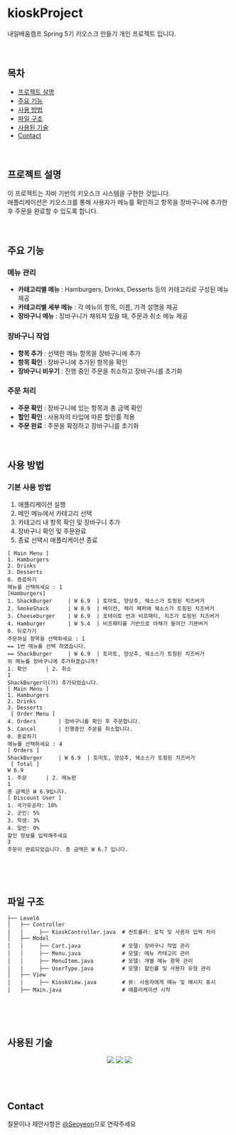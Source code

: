 # kioskProject
내일배움캠프 Spring 5기 키오스크 만들기 개인 프로젝트 입니다.
<br><br><br>

## 목차
* [프로젝트 설명](#프로젝트-설명)
* [주요 기능](#주요-기능)
* [사용 방법](#사용-방법)
* [파일 구조](#파일-구조)
* [사용된 기술](#사용된-기술)
* [Contact](#contact)
<br><br><br>

## 프로젝트 설명
이 프로젝트는 자바 기반의 키오스크 시스템을 구현한 것입니다.
<br>애플리케이션은 키오스크를 통해 사용자가 메뉴를 확인하고 항목을 장바구니에 추가한 후 주문을 완료할 수 있도록 합니다.
<br><br><br>

## 주요 기능
### 메뉴 관리
- **카테고리별 메뉴** : Hamburgers, Drinks, Desserts 등의 카테고리로 구성된 메뉴 제공
- **카테고리별 세부 메뉴** : 각 메뉴의 항목, 이름, 가격 설명을 제공
- **장바구니 메뉴** : 장바구니가 채워져 있을 때, 주문과 취소 메뉴 제공
### 장바구니 작업
- **항목 추가** : 선택한 메뉴 항목을 장바구니에 추가
- **항목 확인** : 장바구니에 추가된 항목을 확인
- **장바구니 비우기** : 진행 중인 주문을 취소하고 장바구니를 초기화
### 주문 처리
- **주문 확인** : 장바구니에 있는 항목과 총 금액 확인
- **할인 확인** : 사용자의 타입에 따른 할인률 적용
- **주문 완료** : 주문을 확정하고 장바구니를 초기화
<br><br><br>

## 사용 방법
### 기본 사용 방법
1. 애플리케이션 실행
2. 메인 메뉴에서 카테고리 선택
3. 카테고리 내 항목 확인 및 장바구니 추가
4. 장바구니 확인 및 주문완료
5. 종료 선택시 애플리케이션 종료
   
```
[ Main Menu ]
1. Hamburgers     
2. Drinks         
3. Desserts       
0. 종료하기
메뉴를 선택하세요 : 1
[Hamburgers]
1. ShackBurger     | W 6.9  | 토마토, 양상추, 쉑소스가 토핑된 치즈버거 
2. SmokeShack      | W 8.9  | 베이컨, 체리 페퍼에 쉑소스가 토핑된 치즈버거 
3. Cheeseburger    | W 6.9  | 포테이토 번과 비프패티, 치즈가 토핑된 치즈버거 
4. Hamburger       | W 5.4  | 비프패티를 기반으로 야채가 들어간 기본버거 
0. 뒤로가기
주문하실 항목을 선택하세요 : 1
== 1번 메뉴를 선택 하였습니다.
== ShackBurger     | W 6.9  | 토마토, 양상추, 쉑소스가 토핑된 치즈버거 
위 메뉴를 장바구니에 추가하겠습니까?
1. 확인      | 2. 취소 
1
ShackBurger이(가) 추가되었습니다.
[ Main Menu ]
1. Hamburgers     
2. Drinks         
3. Desserts       
 [ Order Menu ]
4. Orders       | 장바구니를 확인 후 주문합니다.
5. Cancel       | 진행중인 주문을 취소합니다.
0. 종료하기
메뉴를 선택하세요 : 4
[ Orders ]
ShackBurger     | W 6.9  | 토마토, 양상추, 쉑소스가 토핑된 치즈버거
 [ Total ] 
W 6.9
1. 주문      | 2. 메뉴판
1
총 금액은 W 6.9입니다.
[ Discount User ]
1. 국가유공자: 10%
2. 군인: 5%
3. 학생: 3%
4. 일반: 0%
할인 정보를 입력해주세요
3
주문이 완료되었습니다. 총 금액은 W 6.7 입니다.
```
<br><br><br>

## 파일 구조
```
├── Level6
│   ├── Controller
│   │     ├── KioskController.java  # 컨트롤러: 로직 및 사용자 입력 처리
│   ├── Model
│   │     ├── Cart.java             # 모델: 장바구니 작업 관리
│   │     ├── Menu.java             # 모델: 메뉴 카테고리 관리
│   │     ├── MenuItem.java         # 모델: 개별 메뉴 항목 관리
│   │     ├── UserType.java         # 모델: 할인률 및 사용자 유형 관리
│   ├── View
│   │     ├── KioskView.java        # 뷰: 사용자에게 메뉴 및 메시지 표시
│   ├── Main.java                   # 애플리케이션 시작
```
<br><br><br>

## 사용된 기술
<div align=center> 
<img src="https://img.shields.io/badge/Java-ED8B00?style=for-the-badge&logo=openjdk&logoColor=white"> 
  <img src="https://img.shields.io/badge/github-181717?style=for-the-badge&logo=github&logoColor=white">
  <img src="https://img.shields.io/badge/git-F05032?style=for-the-badge&logo=git&logoColor=white">
</div>
<br><br><br>


## Contact
질문이나 제안사항은 [@Seoyeon](https://github.com/MythologyDevSeoyeon)으로 연락주세요
<br><br><br>
